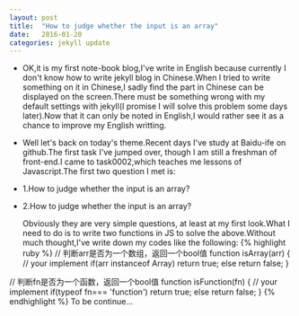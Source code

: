 ```yaml
---
layout: post
title:  "How to judge whether the input is an array"
date:   2016-01-20 
categories: jekyll update
---
```

* OK,it is my first note-book blog,I've write in English because currently I don't know how to write jekyll blog in Chinese.When I tried to write something on it in Chinese,I sadly find the part in Chinese can be displayed on the screen.There must be something wrong with my default settings with jekyll(I promise I will solve this problem some days later).Now that it can only be noted in English,I would rather see it as a chance to improve my English writting.

* Well let's back on today's theme.Recent days I've study at Baidu-ife on github.The first task I've jumped over, though I am still a freshman of front-end.I came to task0002,which teaches me lessons of Javascript.The first two question I met is:

 * 1.How to judge whether the input is an array?
 * 2.How to judge whether the input is an array?

   Obviously they are very simple questions, at least at my first look.What I need to do is to write two functions in JS to solve the above.Without much thought,I've write down my codes like the following:
  {% highlight ruby %}
 // 判断arr是否为一个数组，返回一个bool值
   function isArray(arr)
   {
   // your implement
   if(arr instanceof Array)
   return true;
   else
   return false;
   }

 // 判断fn是否为一个函数，返回一个bool值
   function isFunction(fn)
   {
   // your implement
   if(typeof fn=== 'function')
   return true;
   else
   return false;
   }
{% endhighlight %}
To be continue...
